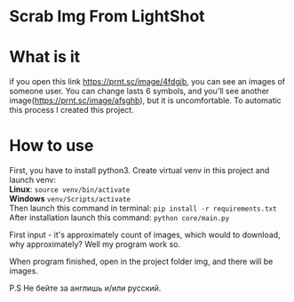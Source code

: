 # Scrab Img From LightShot

# What is it
if you open this link https://prnt.sc/image/4fdgjb, you can see an images of someone user.
You can change lasts 6 symbols, and you'll see another image(https://prnt.sc/image/afsghb), but it is uncomfortable.
To automatic this process I created this project.

# How to use
First, you have to install python3. Create virtual venv in this project and launch venv: <br>
**Linux**: `source venv/bin/activate` <br>
**Windows** `venv/Scripts/activate` <br>
Then launch this command in terminal: `pip install -r requirements.txt`
After installation launch this command: `python core/main.py`

First input - it's approximately count of images, which would to download, why approximately? Well my program work so. <br>

When program finished, open in the project folder img, and there will be images.

P.S Не бейте за англишь и/или русский.